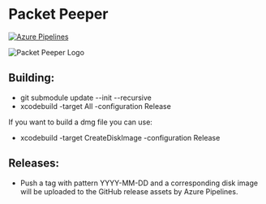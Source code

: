 # Packet Peeper

[![Azure Pipelines][azure-badge]][azure-link]

[azure-badge]: https://dev.azure.com/cholloway/PacketPeeper/_apis/build/status/choll.packetpeeper?branchName=master
[azure-link]: https://dev.azure.com/cholloway/PacketPeeper/_build/latest?definitionId=2&branchName=master

![Packet Peeper Logo](https://packetpeeper.github.io/ppicon.png)

## Building:

* git submodule update --init --recursive
* xcodebuild -target All -configuration Release

If you want to build a dmg file you can use:

* xcodebuild -target CreateDiskImage -configuration Release

## Releases:

* Push a tag with pattern YYYY-MM-DD and a corresponding disk image will be uploaded to the GitHub release assets by Azure Pipelines.
